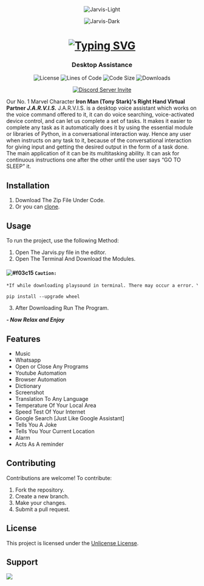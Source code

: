 <div  align="center">

  ![Jarvis-Light](https://user-images.githubusercontent.com/3369400/139447912-e0f43f33-6d9f-45f8-be46-2df5bbc91289.png#gh-dark-mode-only)
  
  ![Jarvis-Dark](https://user-images.githubusercontent.com/3369400/139448065-39a229ba-4b06-434b-bc67-616e2ed80c8f.png#gh-light-mode-only)

  # [![Typing SVG](https://readme-typing-svg.herokuapp.com?font=Permanent+Marker&size=40&pause=1000&color=2986cc&center=true&vCenter=true&width=435&lines=Jarvis)](https://git.io/typing-svg)

  ### Desktop Assistance 

  ![License](https://img.shields.io/github/license/OnePunchMan2718/Jarvis?color=598e3c&style=for-the-badge)
  ![Lines of Code](https://img.shields.io/tokei/lines/github/OnePunchMan2718/Jarvis?color=598e3c&style=for-the-badge)
  ![Code Size](https://img.shields.io/github/languages/code-size/OnePunchMan2718/Jarvis?color=598e3c&style=for-the-badge)
  ![Downloads](https://img.shields.io/github/downloads/OnePunchMan2718/Jarvis/total?color=598e3c&style=for-the-badge)

  [![Discord Server Invite](https://discord.com/api/guilds/876398373962412102/widget.png?style=banner2)](https://discord.gg/9qKScMjdPF)
</div>

Our No. 1 Marvel Character **Iron Man (Tony Stark)'s Right Hand Virtual Partner ***J.A.R.V.I.S.***** J.A.R.V.I.S. is a desktop voice assistant which works on the voice command offered to it, it can do voice searching, voice-activated device control, and can let us complete a set of tasks. It makes it easier to complete any task as it automatically does it by using the essential module or libraries of Python, in a conversational interaction way. Hence any user when instructs on any task to it, because of the conversational interaction for giving input and getting the desired output in the form of a task done. The main application of it can be its multitasking ability. It can ask for continuous instructions one after the other until the user says “GO TO SLEEP” it.

## Installation

1. Download The Zip File Under Code.
2. Or you can [clone](https://github.com/OnePunchMan2718/Basic-Jarvis.git).

## Usage

To run the project, use the following Method:
1. Open The Jarvis.py file in the editor.
2. Open The Terminal And Download the Modules.

#### **![#f03c15](https://www.iconsdb.com/icons/download/color/f03c15/circle-16.png) `Caution:`**
```markdown
*If while downloading playsound in terminal. There may occur a error. You Just Have To do:
```
```
pip install --upgrade wheel
```
3. After Downloading Run The Program.

***- Now Relax and Enjoy***

## Features

- Music
- Whatsapp
- Open or Close Any Programs
- Youtube Automation
- Browser Automation
- Dictionary
- Screenshot
- Translation To Any Language
- Temperature Of Your Local Area
- Speed Test Of Your Internet
- Google Search [Just Like Google Assistant]
- Tells You A Joke
- Tells You Your Current Location
- Alarm
- Acts As A reminder 

## Contributing

Contributions are welcome! To contribute:

1. Fork the repository.
2. Create a new branch.
3. Make your changes.
4. Submit a pull request.

## License

This project is licensed under the [Unlicense License](LICENSE).

## Support
<a href="https://www.buymeacoffee.com/OnePunchMan_2718"><img src="https://img.buymeacoffee.com/button-api/?text=Buy me a pizza&emoji=🍕&slug=OnePunchMan_2718&button_colour=FFDD00&font_colour=000000&font_family=Cookie&outline_colour=000000&coffee_colour=ffffff" /></a>
